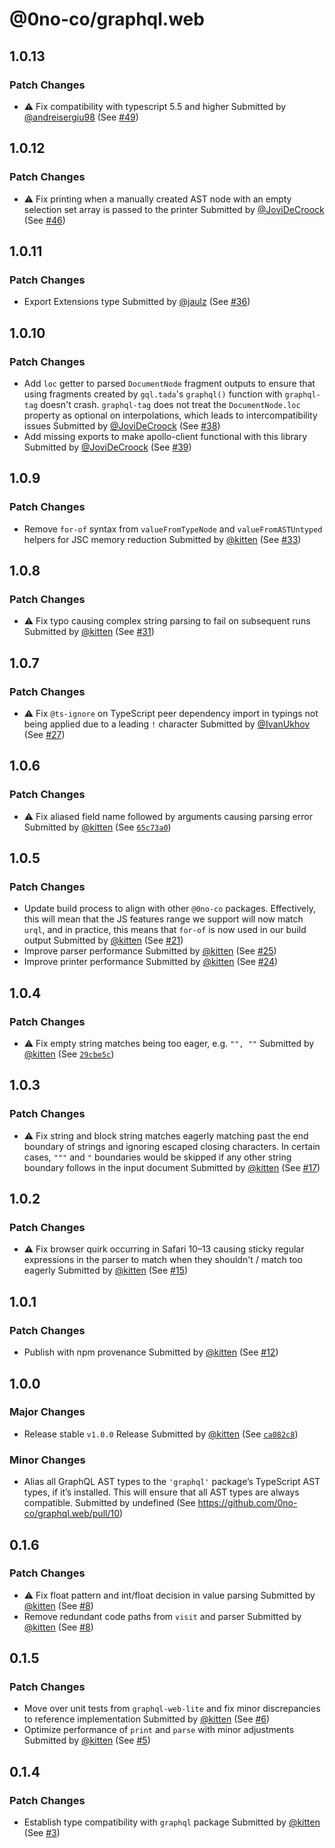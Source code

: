 # @0no-co/graphql.web

## 1.0.13

### Patch Changes

- ⚠️ Fix compatibility with typescript 5.5 and higher
  Submitted by [@andreisergiu98](https://github.com/andreisergiu98) (See [#49](https://github.com/0no-co/graphql.web/pull/49))

## 1.0.12

### Patch Changes

- ⚠️ Fix printing when a manually created AST node with an empty selection set array is passed to the printer
  Submitted by [@JoviDeCroock](https://github.com/JoviDeCroock) (See [#46](https://github.com/0no-co/graphql.web/pull/46))

## 1.0.11

### Patch Changes

- Export Extensions type
  Submitted by [@jaulz](https://github.com/jaulz) (See [#36](https://github.com/0no-co/graphql.web/pull/36))

## 1.0.10

### Patch Changes

- Add `loc` getter to parsed `DocumentNode` fragment outputs to ensure that using fragments created by `gql.tada`'s `graphql()` function with `graphql-tag` doesn't crash. `graphql-tag` does not treat the `DocumentNode.loc` property as optional on interpolations, which leads to intercompatibility issues
  Submitted by [@JoviDeCroock](https://github.com/JoviDeCroock) (See [#38](https://github.com/0no-co/graphql.web/pull/38))
- Add missing exports to make apollo-client functional with this library
  Submitted by [@JoviDeCroock](https://github.com/JoviDeCroock) (See [#39](https://github.com/0no-co/graphql.web/pull/39))

## 1.0.9

### Patch Changes

- Remove `for-of` syntax from `valueFromTypeNode` and `valueFromASTUntyped` helpers for JSC memory reduction
  Submitted by [@kitten](https://github.com/kitten) (See [#33](https://github.com/0no-co/graphql.web/pull/33))

## 1.0.8

### Patch Changes

- ⚠️ Fix typo causing complex string parsing to fail on subsequent runs
  Submitted by [@kitten](https://github.com/kitten) (See [#31](https://github.com/0no-co/graphql.web/pull/31))

## 1.0.7

### Patch Changes

- ⚠️ Fix `@ts-ignore` on TypeScript peer dependency import in typings not being applied due to a leading `!` character
  Submitted by [@IvanUkhov](https://github.com/IvanUkhov) (See [#27](https://github.com/0no-co/graphql.web/pull/27))

## 1.0.6

### Patch Changes

- ⚠️ Fix aliased field name followed by arguments causing parsing error
  Submitted by [@kitten](https://github.com/kitten) (See [`65c73a0`](https://github.com/0no-co/graphql.web/commit/65c73a0b64a8e5c263683de667942089f143505d))

## 1.0.5

### Patch Changes

- Update build process to align with other `@0no-co` packages. Effectively, this will mean that the JS features range we support will now match `urql`, and in practice, this means that `for-of` is now used in our build output
  Submitted by [@kitten](https://github.com/kitten) (See [#21](https://github.com/0no-co/graphql.web/pull/21))
- Improve parser performance
  Submitted by [@kitten](https://github.com/kitten) (See [#25](https://github.com/0no-co/graphql.web/pull/25))
- Improve printer performance
  Submitted by [@kitten](https://github.com/kitten) (See [#24](https://github.com/0no-co/graphql.web/pull/24))

## 1.0.4

### Patch Changes

- ⚠️ Fix empty string matches being too eager, e.g. `"", ""`
  Submitted by [@kitten](https://github.com/kitten) (See [`29cbe5c`](https://github.com/0no-co/graphql.web/commit/29cbe5c8da183747c966aab8f214cfef9a9a5946))

## 1.0.3

### Patch Changes

- ⚠️ Fix string and block string matches eagerly matching past the end boundary of strings and ignoring escaped closing characters. In certain cases, `"""` and `"` boundaries would be skipped if any other string boundary follows in the input document
  Submitted by [@kitten](https://github.com/kitten) (See [#17](https://github.com/0no-co/graphql.web/pull/17))

## 1.0.2

### Patch Changes

- ⚠️ Fix browser quirk occurring in Safari 10–13 causing sticky regular expressions in the parser to match when they shouldn't / match too eagerly
  Submitted by [@kitten](https://github.com/kitten) (See [#15](https://github.com/0no-co/graphql.web/pull/15))

## 1.0.1

### Patch Changes

- Publish with npm provenance
  Submitted by [@kitten](https://github.com/kitten) (See [#12](https://github.com/0no-co/graphql.web/pull/12))

## 1.0.0

### Major Changes

- Release stable `v1.0.0` Release
  Submitted by [@kitten](https://github.com/kitten) (See [`ca082c8`](https://github.com/0no-co/graphql.web/commit/ca082c82bcfbedda0b23f4887bffff2d1423e2e2))

### Minor Changes

- Alias all GraphQL AST types to the `'graphql'` package’s TypeScript AST types, if it’s installed. This will ensure that all AST types are always compatible.
  Submitted by undefined (See https://github.com/0no-co/graphql.web/pull/10)

## 0.1.6

### Patch Changes

- ⚠️ Fix float pattern and int/float decision in value parsing
  Submitted by [@kitten](https://github.com/kitten) (See [#8](https://github.com/0no-co/graphql.web/pull/8))
- Remove redundant code paths from `visit` and parser
  Submitted by [@kitten](https://github.com/kitten) (See [#8](https://github.com/0no-co/graphql.web/pull/8))

## 0.1.5

### Patch Changes

- Move over unit tests from `graphql-web-lite` and fix minor discrepancies to reference implementation
  Submitted by [@kitten](https://github.com/kitten) (See [#6](https://github.com/0no-co/graphql.web/pull/6))
- Optimize performance of `print` and `parse` with minor adjustments
  Submitted by [@kitten](https://github.com/kitten) (See [#5](https://github.com/0no-co/graphql.web/pull/5))

## 0.1.4

### Patch Changes

- Establish type compatibility with `graphql` package
  Submitted by [@kitten](https://github.com/kitten) (See [#3](https://github.com/0no-co/graphql.web/pull/3))
